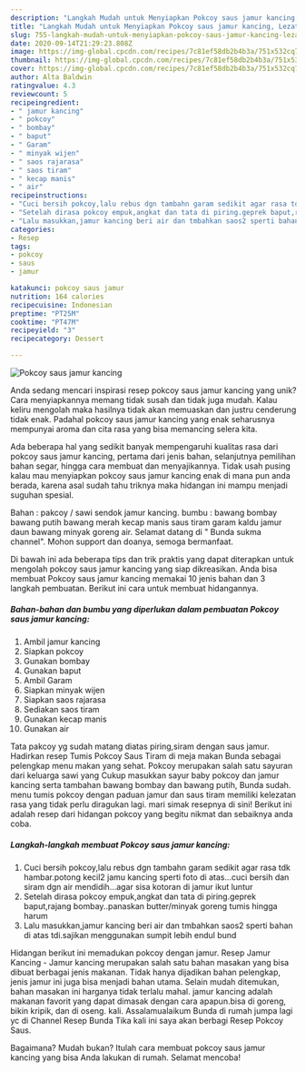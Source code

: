 ```yaml
---
description: "Langkah Mudah untuk Menyiapkan Pokcoy saus jamur kancing, Lezat Sekali"
title: "Langkah Mudah untuk Menyiapkan Pokcoy saus jamur kancing, Lezat Sekali"
slug: 755-langkah-mudah-untuk-menyiapkan-pokcoy-saus-jamur-kancing-lezat-sekali
date: 2020-09-14T21:29:23.808Z
image: https://img-global.cpcdn.com/recipes/7c81ef58db2b4b3a/751x532cq70/pokcoy-saus-jamur-kancing-foto-resep-utama.jpg
thumbnail: https://img-global.cpcdn.com/recipes/7c81ef58db2b4b3a/751x532cq70/pokcoy-saus-jamur-kancing-foto-resep-utama.jpg
cover: https://img-global.cpcdn.com/recipes/7c81ef58db2b4b3a/751x532cq70/pokcoy-saus-jamur-kancing-foto-resep-utama.jpg
author: Alta Baldwin
ratingvalue: 4.3
reviewcount: 5
recipeingredient:
- " jamur kancing"
- " pokcoy"
- " bombay"
- " baput"
- " Garam"
- " minyak wijen"
- " saos rajarasa"
- " saos tiram"
- " kecap manis"
- " air"
recipeinstructions:
- "Cuci bersih pokcoy,lalu rebus dgn tambahn garam sedikit agar rasa tdk hambar.potong kecil2 jamu kancing sperti foto di atas...cuci bersih dan siram dgn air mendidih...agar sisa kotoran di jamur ikut luntur"
- "Setelah dirasa pokcoy empuk,angkat dan tata di piring.geprek baput,rajang bombay..panaskan butter/minyak goreng tumis hingga harum"
- "Lalu masukkan,jamur kancing beri air dan tmbahkan saos2 sperti bahan di atas tdi.sajikan menggunakan sumpit lebih endul bund"
categories:
- Resep
tags:
- pokcoy
- saus
- jamur

katakunci: pokcoy saus jamur 
nutrition: 164 calories
recipecuisine: Indonesian
preptime: "PT25M"
cooktime: "PT47M"
recipeyield: "3"
recipecategory: Dessert

---
```



![Pokcoy saus jamur kancing](https://img-global.cpcdn.com/recipes/7c81ef58db2b4b3a/751x532cq70/pokcoy-saus-jamur-kancing-foto-resep-utama.jpg)

Anda sedang mencari inspirasi resep pokcoy saus jamur kancing yang unik? Cara menyiapkannya memang tidak susah dan tidak juga mudah. Kalau keliru mengolah maka hasilnya tidak akan memuaskan dan justru cenderung tidak enak. Padahal pokcoy saus jamur kancing yang enak seharusnya mempunyai aroma dan cita rasa yang bisa memancing selera kita.

Ada beberapa hal yang sedikit banyak mempengaruhi kualitas rasa dari pokcoy saus jamur kancing, pertama dari jenis bahan, selanjutnya pemilihan bahan segar, hingga cara membuat dan menyajikannya. Tidak usah pusing kalau mau menyiapkan pokcoy saus jamur kancing enak di mana pun anda berada, karena asal sudah tahu triknya maka hidangan ini mampu menjadi suguhan spesial.

Bahan : pakcoy / sawi sendok jamur kancing. bumbu : bawang bombay bawang putih bawang merah kecap manis saus tiram garam kaldu jamur daun bawang minyak goreng air. Selamat datang di &#34; Bunda sukma channel&#34;. Mohon support dan doanya, semoga bermanfaat.


Di bawah ini ada beberapa tips dan trik praktis yang dapat diterapkan untuk mengolah pokcoy saus jamur kancing yang siap dikreasikan. Anda bisa membuat Pokcoy saus jamur kancing memakai 10 jenis bahan dan 3 langkah pembuatan. Berikut ini cara untuk membuat hidangannya.

<!--inarticleads1-->

##### Bahan-bahan dan bumbu yang diperlukan dalam pembuatan Pokcoy saus jamur kancing:

1. Ambil  jamur kancing
1. Siapkan  pokcoy
1. Gunakan  bombay
1. Gunakan  baput
1. Ambil  Garam
1. Siapkan  minyak wijen
1. Siapkan  saos rajarasa
1. Sediakan  saos tiram
1. Gunakan  kecap manis
1. Gunakan  air


Tata pakcoy yg sudah matang diatas piring,siram dengan saus jamur. Hadirkan resep Tumis Pokcoy Saus Tiram di meja makan Bunda sebagai pelengkap menu makan yang sehat. Pokcoy merupakan salah satu sayuran dari keluarga sawi yang Cukup masukkan sayur baby pokcoy dan jamur kancing serta tambahan bawang bombay dan bawang putih, Bunda sudah. menu tumis pokcoy dengan paduan jamur dan saus tiram memiliki kelezatan rasa yang tidak perlu diragukan lagi. mari simak resepnya di sini! Berikut ini adalah resep dari hidangan pokcoy yang begitu nikmat dan sebaiknya anda coba. 

<!--inarticleads2-->

##### Langkah-langkah membuat Pokcoy saus jamur kancing:

1. Cuci bersih pokcoy,lalu rebus dgn tambahn garam sedikit agar rasa tdk hambar.potong kecil2 jamu kancing sperti foto di atas...cuci bersih dan siram dgn air mendidih...agar sisa kotoran di jamur ikut luntur
1. Setelah dirasa pokcoy empuk,angkat dan tata di piring.geprek baput,rajang bombay..panaskan butter/minyak goreng tumis hingga harum
1. Lalu masukkan,jamur kancing beri air dan tmbahkan saos2 sperti bahan di atas tdi.sajikan menggunakan sumpit lebih endul bund


Hidangan berikut ini memadukan pokcoy dengan jamur. Resep Jamur Kancing - Jamur kancing merupakan salah satu bahan masakan yang bisa dibuat berbagai jenis makanan. Tidak hanya dijadikan bahan pelengkap, jenis jamur ini juga bisa menjadi bahan utama. Selain mudah ditemukan, bahan masakan ini harganya tidak terlalu mahal. jamur kancing adalah makanan favorit yang dapat dimasak dengan cara apapun.bisa di goreng, bikin kripik, dan di oseng. kali. Assalamualaikum Bunda di rumah jumpa lagi yc di Channel Resep Bunda Tika kali ini saya akan berbagi Resep Pokcoy Saus. 

Bagaimana? Mudah bukan? Itulah cara membuat pokcoy saus jamur kancing yang bisa Anda lakukan di rumah. Selamat mencoba!
